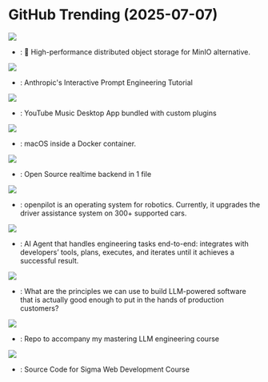 # GitHub Trending (2025-07-07)

![](https://img.shields.io/badge/Rust-New%20252-green?style=flat-square&logo=appveyor)
- [](https://github.comundefined): 🚀 High-performance distributed object storage for MinIO alternative.

![](https://img.shields.io/badge/Jupyter%20Notebook-New%20460-green?style=flat-square&logo=appveyor)
- [](https://github.comundefined): Anthropic's Interactive Prompt Engineering Tutorial

![](https://img.shields.io/badge/TypeScript-New%201-green?style=flat-square&logo=appveyor)
- [](https://github.comundefined): YouTube Music Desktop App bundled with custom plugins

![](https://img.shields.io/badge/Shell-New%20879-green?style=flat-square&logo=appveyor)
- [](https://github.comundefined): macOS inside a Docker container.

![](https://img.shields.io/badge/Go-New%20223-green?style=flat-square&logo=appveyor)
- [](https://github.comundefined): Open Source realtime backend in 1 file

![](https://img.shields.io/badge/Python-New%20204-green?style=flat-square&logo=appveyor)
- [](https://github.comundefined): openpilot is an operating system for robotics. Currently, it upgrades the driver assistance system on 300+ supported cars.

![](https://img.shields.io/badge/Rust-New%2043-green?style=flat-square&logo=appveyor)
- [](https://github.comundefined): AI Agent that handles engineering tasks end-to-end: integrates with developers’ tools, plans, executes, and iterates until it achieves a successful result.

![](https://img.shields.io/badge/TypeScript-New%20440-green?style=flat-square&logo=appveyor)
- [](https://github.comundefined): What are the principles we can use to build LLM-powered software that is actually good enough to put in the hands of production customers?

![](https://img.shields.io/badge/Jupyter%20Notebook-New%2012-green?style=flat-square&logo=appveyor)
- [](https://github.comundefined): Repo to accompany my mastering LLM engineering course

![](https://img.shields.io/badge/JavaScript-New%2018-green?style=flat-square&logo=appveyor)
- [](https://github.comundefined): Source Code for Sigma Web Development Course


